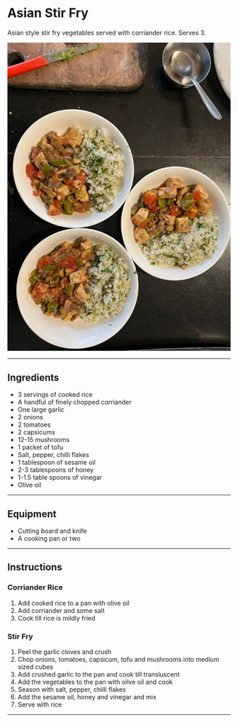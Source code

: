 # Asian Stir Fry

Asian style stir fry vegetables served with corriander rice. Serves 3.

![Stir Fry](../images/stir_fry.jpeg)

---

## Ingredients
- 3 servings of cooked rice
- A handful of finely chopped corriander
- One large garlic
- 2 onions
- 2 tomatoes
- 2 capsicums
- 12-15 mushrooms
- 1 packet of tofu
- Salt, pepper, chilli flakes
- 1 tablespoon of sesame oil
- 2-3 tablespoons of honey
- 1-1.5 table spoons of vinegar
- Olive oil

---

## Equipment
- Cutting board and knife
- A cooking pan or two

---

## Instructions
### Corriander Rice
1. Add cooked rice to a pan with olive oil
2. Add corriander and some salt
3. Cook till rice is mildly fried

### Stir Fry
1. Peel the garlic cloves and crush
2. Chop onions, tomatoes, capsicum, tofu and mushrooms into medium sized cubes
3. Add crushed garlic to the pan and cook till transluscent
4. Add the vegetables to the pan with oilve oil and cook
5. Season with salt, pepper, chilli flakes
6. Add the sesame oil, honey and vinegar and mix
7. Serve with rice

---
